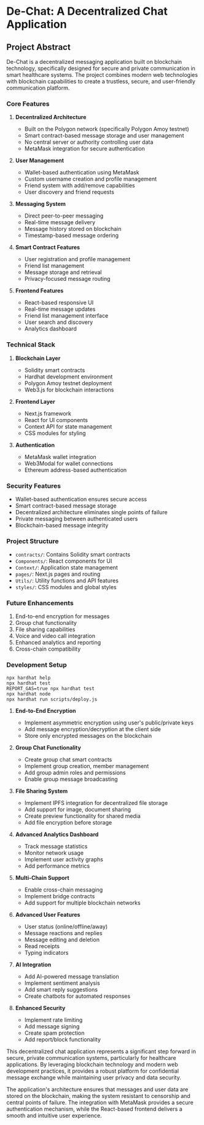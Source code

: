 # De-Chat: A Decentralized Chat Application

## Project Abstract

De-Chat is a decentralized messaging application built on blockchain technology, specifically designed for secure and private communication in smart healthcare systems. The project combines modern web technologies with blockchain capabilities to create a trustless, secure, and user-friendly communication platform.

### Core Features

1. **Decentralized Architecture**
   - Built on the Polygon network (specifically Polygon Amoy testnet)
   - Smart contract-based message storage and user management
   - No central server or authority controlling user data
   - MetaMask integration for secure authentication

2. **User Management**
   - Wallet-based authentication using MetaMask
   - Custom username creation and profile management
   - Friend system with add/remove capabilities
   - User discovery and friend requests

3. **Messaging System**
   - Direct peer-to-peer messaging
   - Real-time message delivery
   - Message history stored on blockchain
   - Timestamp-based message ordering

4. **Smart Contract Features**
   - User registration and profile management
   - Friend list management
   - Message storage and retrieval
   - Privacy-focused message routing

5. **Frontend Features**
   - React-based responsive UI
   - Real-time message updates
   - Friend list management interface
   - User search and discovery
   - Analytics dashboard

### Technical Stack

1. **Blockchain Layer**
   - Solidity smart contracts
   - Hardhat development environment
   - Polygon Amoy testnet deployment
   - Web3.js for blockchain interactions

2. **Frontend Layer**
   - Next.js framework
   - React for UI components
   - Context API for state management
   - CSS modules for styling

3. **Authentication**
   - MetaMask wallet integration
   - Web3Modal for wallet connections
   - Ethereum address-based authentication

### Security Features

- Wallet-based authentication ensures secure access
- Smart contract-based message storage
- Decentralized architecture eliminates single points of failure
- Private messaging between authenticated users
- Blockchain-based message integrity

### Project Structure

- `contracts/`: Contains Solidity smart contracts
- `Components/`: React components for UI
- `Context/`: Application state management
- `pages/`: Next.js pages and routing
- `Utils/`: Utility functions and API features
- `styles/`: CSS modules and global styles

### Future Enhancements

1. End-to-end encryption for messages
2. Group chat functionality
3. File sharing capabilities
4. Voice and video call integration
5. Enhanced analytics and reporting
6. Cross-chain compatibility

### Development Setup

```shell
npx hardhat help
npx hardhat test
REPORT_GAS=true npx hardhat test
npx hardhat node
npx hardhat run scripts/deploy.js
```

1. **End-to-End Encryption**
   - Implement asymmetric encryption using user's public/private keys
   - Add message encryption/decryption at the client side
   - Store only encrypted messages on the blockchain

2. **Group Chat Functionality**
   - Create group chat smart contracts
   - Implement group creation, member management
   - Add group admin roles and permissions
   - Enable group message broadcasting

3. **File Sharing System**
   - Implement IPFS integration for decentralized file storage
   - Add support for image, document sharing
   - Create preview functionality for shared media
   - Add file encryption before storage

4. **Advanced Analytics Dashboard**
   - Track message statistics
   - Monitor network usage
   - Implement user activity graphs
   - Add performance metrics

5. **Multi-Chain Support**
   - Enable cross-chain messaging
   - Implement bridge contracts
   - Add support for multiple blockchain networks

6. **Advanced User Features**
   - User status (online/offline/away)
   - Message reactions and replies
   - Message editing and deletion
   - Read receipts
   - Typing indicators

7. **AI Integration**
   - Add AI-powered message translation
   - Implement sentiment analysis
   - Add smart reply suggestions
   - Create chatbots for automated responses

8. **Enhanced Security**
   - Implement rate limiting
   - Add message signing
   - Create spam protection
   - Add report/block functionality


This decentralized chat application represents a significant step forward in secure, private communication systems, particularly for healthcare applications. By leveraging blockchain technology and modern web development practices, it provides a robust platform for confidential message exchange while maintaining user privacy and data security.

The application's architecture ensures that messages and user data are stored on the blockchain, making the system resistant to censorship and central points of failure. The integration with MetaMask provides a secure authentication mechanism, while the React-based frontend delivers a smooth and intuitive user experience.